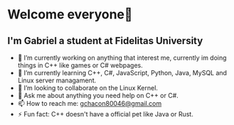 
<h1> Welcome everyone👋 </h1>
<h2> I'm Gabriel a student at Fidelitas University </h2>


- 🔭 I’m currently working on anything that interest me, currently im doing things in C++ like games or C# webpages. 
- 🌱 I’m currently learning C++, C#, JavaScript, Python, Java, MySQL and Linux server managament. 
- 👯 I’m looking to collaborate on the Linux Kernel.
- 💬 Ask me about anything you need help on C++ or C#.
- 📫 How to reach me: gchacon80046@gmail.com
- ⚡ Fun fact: C++ doesn't have a official pet like Java or Rust.
  
